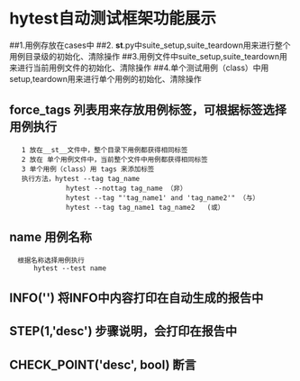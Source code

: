 # hytest自动测试框架功能展示
##1.用例存放在cases中
##2. __st__.py中suite_setup,suite_teardown用来进行整个用例目录级的初始化、清除操作
##3.用例文件中suite_setup,suite_teardown用来进行当前用例文件的初始化、清除操作
##4.单个测试用例（class）中用 setup,teardown用来进行单个用例的初始化、清除操作
## force_tags 列表用来存放用例标签，可根据标签选择用例执行
       1 放在__st__文件中，整个目录下用例都获得相同标签
       2 放在 单个用例文件中，当前整个文件中用例都获得相同标签
       3 单个用例（class）用 tags 来添加标签
       执行方法，hytest --tag tag_name
                  hytest --nottag tag_name （非）
                  hytest --tag "'tag_name1' and 'tag_name2'" （与）
                  hytest --tag tag_name1 tag_name2   (或）
 ## name 用例名称
      根据名称选择用例执行
          hytest --test name
 ## INFO('') 将INFO中内容打印在自动生成的报告中
 ## STEP(1,'desc') 步骤说明，会打印在报告中
 ## CHECK_POINT('desc', bool) 断言
